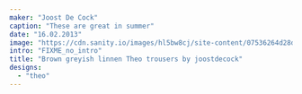 ```yaml
---
maker: "Joost De Cock"
caption: "These are great in summer"
date: "16.02.2013"
image: "https://cdn.sanity.io/images/hl5bw8cj/site-content/07536264d28ddbdfefb7c48a22e3cad6094b02da-2048x1365.jpg"
intro: "FIXME_no_intro"
title: "Brown greyish linnen Theo trousers by joostdecock"
designs:
  - "theo"
---
```


